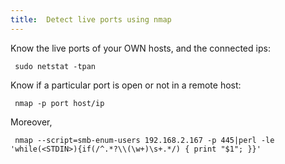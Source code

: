 ```yaml
---
title:  Detect live ports using nmap
---
```

 
 Know the live ports of your OWN hosts, and the connected ips:
```
 sudo netstat -tpan
```
 
 Know if a particular port is open or not in a remote host:
```
 nmap -p port host/ip
```
Moreover, 
```
 nmap --script=smb-enum-users 192.168.2.167 -p 445|perl -le 'while(<STDIN>){if(/^.*?\\(\w+)\s+.*/) { print "$1"; }}'
```
